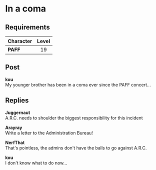 # In a coma
## Requirements
|Character|Level|
|---------|:---:|
|**PAFF** | 19  |

## Post
**kou**<br>
My younger brother has been in a coma ever since the PAFF concert...
## Replies
**Juggernaut**<br>
A.R.C. needs to shoulder the biggest responsibility for this incident

**Arayray**<br>
Write a letter to the Administration Bureau!

**NerfThat**<br>
That's pointless, the admins don't have the balls to go against A.R.C.

**kou**<br>
I don't know what to do now...

